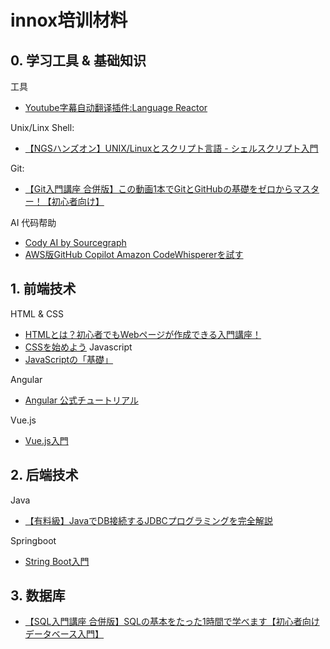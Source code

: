 # innox培训材料
## 0. 学习工具 & 基础知识

工具
- [Youtube字幕自动翻译插件:Language Reactor](https://chrome.google.com/webstore/detail/language-reactor/hoombieeljmmljlkjmnheibnpciblicm)

Unix/Linx Shell:
- [【NGSハンズオン】UNIX/Linuxとスクリプト言語 - シェルスクリプト入門](https://www.youtube.com/watch?v=eISlS3VsI_I)

Git:
- [【Git入門講座 合併版】この動画1本でGitとGitHubの基礎をゼロからマスター！【初心者向け】](https://www.youtube.com/watch?v=WHwuNP4kalU)

AI 代码帮助
- [Cody AI by Sourcegraph](https://marketplace.visualstudio.com/items?itemName=sourcegraph.cody-ai)
- [AWS版GitHub Copilot Amazon CodeWhispererを試す](https://maasaablog.com/integrated-development-environment/visual-studio-code/6121/)

## 1. 前端技术
HTML & CSS
- [HTMLとは？初心者でもWebページが作成できる入門講座！](https://www.youtube.com/watch?v=HX3sOdy0oHs)
- [CSSを始めよう](https://www.youtube.com/playlist?list=PLCyDm9NTxdhJodZ5MH_EeLQ_ET472cco5)
Javascript
- [JavaScriptの「基礎」](https://www.youtube.com/watch?v=E08jeQBa1D0)

Angular
- [Angular 公式チュートリアル](https://www.youtube.com/watch?v=GFG3c-dIR5Q)

Vue.js
- [Vue.js入門](https://www.youtube.com/playlist?list=PLh6V6_7fbbo-SZYHHBVFstU2tp0dDZMAW)



## 2. 后端技术

Java
- [【有料級】JavaでDB接続するJDBCプログラミングを完全解説](https://www.youtube.com/watch?v=wu4YCDyJFPg)

Springboot
- [String Boot入門](https://www.youtube.com/playlist?list=PLhFoWnF68aPRjK1owzX811iR3K3y-ZcRA)

## 3. 数据库

- [【SQL入門講座 合併版】SQLの基本をたった1時間で学べます【初心者向けデータベース入門】](https://www.youtube.com/watch?v=v-Mb2voyTbc)
